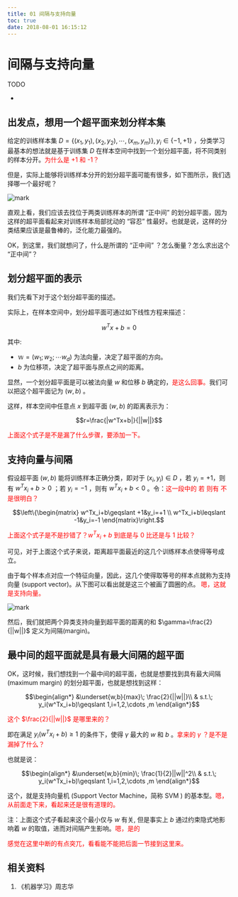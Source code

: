 ```yaml
---
title: 01 间隔与支持向量
toc: true
date: 2018-08-01 16:15:12
---
```

# 间隔与支持向量

TODO

-


## 出发点，想用一个超平面来划分样本集

给定的训练样本集 $D=\{(x_1,y_1),(x_2,y_2),\cdots ,(x_m,y_m)\},y_i\in \{-1,+1\}$ ，分类学习最基本的想法就是基于训练集 $D$ 在样本空间中找到一个划分超平面，将不同类别的样本分开。<span style="color:red;">为什么是 +1 和 -1？</span>

但是，实际上能够将训练样本分开的划分超平面可能有很多，如下图所示，我们选择哪一个最好呢？

![mark](http://pacdb2bfr.bkt.clouddn.com/blog/image/180627/JaDCGAjhfh.png?imageslim)


直观上看，我们应该去找位于两类训练样本的所谓 “正中间” 的划分超平面，因为这样的超平面看起来对训练样本局部扰动的 “容忍” 性最好。也就是说，这样的分类结果应该是最鲁棒的，泛化能力最强的。

OK，到这里，我们就想问了，什么是所谓的 “正中间” ？怎么衡量？怎么求出这个 “正中间”？


## 划分超平面的表示

我们先看下对于这个划分超平面的描述。

实际上，在样本空间中，划分超平面可通过如下线性方程来描述：

$$w^Tx+b=0$$

其中:

- $\mathbb{w}=(w_1;w_2;\cdots w_d)$ 为法向量，决定了超平面的方向。
- $b$ 为位移项，决定了超平面与原点之间的距离。

显然，一个划分超平面是可以被法向量 $w$ 和位移 $b$ 确定的，<span style="color:red;">是这么回事。</span>我们可以把这个超平面记为 $(w,b)$ 。

这样，样本空间中任意点 $x$ 到超平面 $(w,b)$ 的距离表示为：

$$r=\frac{|w^Tx+b|}{||w||}$$

<span style="color:red;">上面这个式子是不是漏了什么步骤，要添加一下。</span>

## 支持向量与间隔

假设超平面 $(w,b)$ 能将训练样本正确分类，即对于 $(x_i,y_i)\in D$ ，若 $y_i=+1$，则有 $w^Tx_i+b>0$ ；若 $y_i=-1$ ，则有 $w^Tx_i+b<0$ 。令：<span style="color:red;">这一段中的 若 则有 不是很明白？</span>

$$\left\{\begin{matrix} w^Tx_i+b\geqslant +1&y_i=+1 \\ w^Tx_i+b\leqslant -1&y_i=-1 \end{matrix}\right.$$

<span style="color:red;">上面这个式子是不是抄错了？$w^Tx_i+b$ 到底是与 0 比还是与 1 比较？</span>

可见，对于上面这个式子来说，距离超平面最近的这几个训练样本点使得等号成立。

由于每个样本点对应一个特征向量，因此，这几个使得取等号的样本点就称为支持向量 (support vector)。从下图可以看出就是这三个被画了圆圈的点。 <span style="color:red;">嗯，这就是支持向量。</span>

![mark](http://pacdb2bfr.bkt.clouddn.com/blog/image/180627/h9jKJD4J15.png?imageslim)


然后，我们就把两个异类支持向量到超平面的距离的和 $\gamma=\frac{2}{||w||}$ 定义为间隔(margin)。


## 最中间的超平面就是具有最大间隔的超平面


OK，这时候，我们想找到一个最中间的超平面，也就是想要找到具有最大间隔 (maximum margin) 的划分超平面，也就是想找到这样：

$$\begin{align*} &\underset{w,b}{max}\; \frac{2}{||w||}\\ & s.t.\; y_i(w^Tx_i+b)\geqslant 1,i=1,2,\cdots ,m \end{align*}$$

<span style="color:red;">这个 $\frac{2}{||w||}$ 是哪里来的？</span>

即在满足 $y_i(w^Tx_i+b)\geqslant 1$ 的条件下，使得 $\gamma$ 最大的 $w$ 和 $b$ 。<span style="color:red;">拿来的 $\gamma$ ？是不是漏掉了什么？</span>

也就是说：

$$\begin{align*} &\underset{w,b}{min}\; \frac{1}{2}||w||^2\\ & s.t.\; y_i(w^Tx_i+b)\geqslant 1,i=1,2,\cdots ,m \end{align*}$$

这个，就是支持向量机 (Support Vector Machine，简称 SVM ) 的基本型。<span style="color:red;">嗯，从前面走下来，看起来还是很有道理的。</span>

注：上面这个式子看起来这个最小仅与 $w$ 有关, 但是事实上 $b$ 通过约束隐式地影响着 $w$ 的取值，进而对间隔产生影响。<span style="color:red;">嗯，是的</span>


<span style="color:red;">感觉在这里中断的有点突兀，看看能不能把后面一节接到这里来。</span>


## 相关资料
1. 《机器学习》周志华
